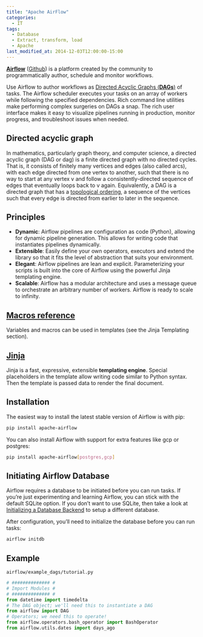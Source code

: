 ```yaml
---
title: "Apache AirFlow"
categories:
  - IT
tags:
  - Database
  - Extract, transform, load
  - Apache
last_modified_at: 2014-12-03T12:00:00-15:00
---
```


**[Airflow](https://airflow.apache.org/)** ([Github](https://github.com/apache/airflow)) is a platform created by the community to programmatically author, schedule and monitor workflows.

Use Airflow to author workflows as [Directed Acyclic Graphs (**DAGs**)](https://en.wikipedia.org/wiki/Directed_acyclic_graph) of tasks. The Airflow scheduler executes your tasks on an array of workers while following the specified dependencies. Rich command line utilities make performing complex surgeries on DAGs a snap. The rich user interface makes it easy to visualize pipelines running in production, monitor progress, and troubleshoot issues when needed.

## Directed acyclic graph

In mathematics, particularly graph theory, and computer science, a directed acyclic graph (DAG or dag) is a finite directed graph with no directed cycles. That is, it consists of finitely many vertices and edges (also called arcs), with each edge directed from one vertex to another, such that there is no way to start at any vertex v and follow a consistently-directed sequence of edges that eventually loops back to v again. Equivalently, a DAG is a directed graph that has a [topological ordering](https://en.wikipedia.org/wiki/Topological_sorting), a sequence of the vertices such that every edge is directed from earlier to later in the sequence. 

## Principles

- **Dynamic**: Airflow pipelines are configuration as code (Python), allowing for dynamic pipeline generation. This allows for writing code that instantiates pipelines dynamically.
- **Extensible**: Easily define your own operators, executors and extend the library so that it fits the level of abstraction that suits your environment.
- **Elegant**: Airflow pipelines are lean and explicit. Parameterizing your scripts is built into the core of Airflow using the powerful Jinja templating engine.
- **Scalable**: Airflow has a modular architecture and uses a message queue to orchestrate an arbitrary number of workers. Airflow is ready to scale to infinity.

## [Macros reference](https://airflow.apache.org/docs/stable/macros-ref.html)

Variables and macros can be used in templates (see the Jinja Templating section).

## [Jinja](https://jinja.palletsprojects.com/en/master/)

Jinja is a fast, expressive, extensible **templating engine**. Special placeholders in the template allow writing code similar to Python syntax. Then the template is passed data to render the final document.

## Installation

The easiest way to install the latest stable version of Airflow is with pip:

```bash
pip install apache-airflow
```

You can also install Airflow with support for extra features like gcp or postgres:

```bash
pip install apache-airflow[postgres,gcp]
```


## Initiating Airflow Database

Airflow requires a database to be initiated before you can run tasks. If you’re just experimenting and learning Airflow, you can stick with the default SQLite option. If you don’t want to use SQLite, then take a look at [Initializing a Database Backend](https://airflow.apache.org/docs/stable/howto/initialize-database.html) to setup a different database.

After configuration, you’ll need to initialize the database before you can run tasks:

```bash
airflow initdb
```

## Example

`airflow/example_dags/tutorial.py`

```python
# ############## #
# Import Modules #
# ############## #
from datetime import timedelta
# The DAG object; we'll need this to instantiate a DAG
from airflow import DAG
# Operators; we need this to operate!
from airflow.operators.bash_operator import BashOperator
from airflow.utils.dates import days_ago

```